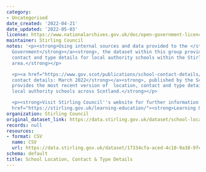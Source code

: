 ```yaml
---
category:
- Uncategorised
date_created: '2022-04-21'
date_updated: '2022-05-03'
license: https://www.nationalarchives.gov.uk/doc/open-government-licence/version/3/
maintainer: Stirling Council
notes: '<p><strong>Using internal sources and data provided to the </strong><a href="https://www.gov.scot/"><strong>Scottish
  Government</strong></a><strong>, the dataset within this group provides the location,
  contact and type details for local authority schools within the Stirling Council
  area.</strong></p>

  <p><a href="https://www.gov.scot/publications/school-contact-details/"><strong>Schools
  contact details: March 2022</strong></a><strong>, published by the Scottish Government,
  provides the most recent version of  location, contact and type details for all
  local authority schools across Scotland.</strong></p>

  <p><strong>Visit Stirling Council''s website for further information on </strong><a
  href="https://stirling.gov.uk/learning-education/"><strong>Learning &amp; Education</strong></a><strong>.</strong></p>'
organization: Stirling Council
original_dataset_link: https://data.stirling.gov.uk/dataset/school-location-contact-type-details
records: null
resources:
- format: CSV
  name: CSV
  url: https://data.stirling.gov.uk/dataset/17334cfa-aced-4c10-9a38-9fe47597c7dc/resource/1dc725ea-81bb-45ae-bcb0-eadbb749a0dc/download/20220426-stirling-council-primary-secondary-school-contacts.csv
schema: default
title: School Location, Contact & Type Details
---
```

